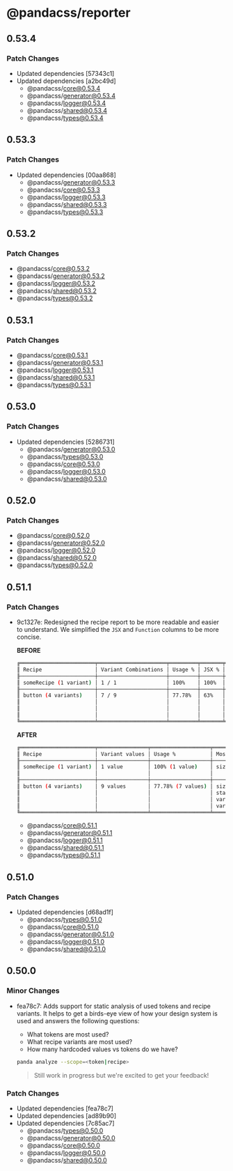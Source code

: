 # @pandacss/reporter

## 0.53.4

### Patch Changes

- Updated dependencies [57343c1]
- Updated dependencies [a2bc49d]
  - @pandacss/core@0.53.4
  - @pandacss/generator@0.53.4
  - @pandacss/logger@0.53.4
  - @pandacss/shared@0.53.4
  - @pandacss/types@0.53.4

## 0.53.3

### Patch Changes

- Updated dependencies [00aa868]
  - @pandacss/generator@0.53.3
  - @pandacss/core@0.53.3
  - @pandacss/logger@0.53.3
  - @pandacss/shared@0.53.3
  - @pandacss/types@0.53.3

## 0.53.2

### Patch Changes

- @pandacss/core@0.53.2
- @pandacss/generator@0.53.2
- @pandacss/logger@0.53.2
- @pandacss/shared@0.53.2
- @pandacss/types@0.53.2

## 0.53.1

### Patch Changes

- @pandacss/core@0.53.1
- @pandacss/generator@0.53.1
- @pandacss/logger@0.53.1
- @pandacss/shared@0.53.1
- @pandacss/types@0.53.1

## 0.53.0

### Patch Changes

- Updated dependencies [5286731]
  - @pandacss/generator@0.53.0
  - @pandacss/types@0.53.0
  - @pandacss/core@0.53.0
  - @pandacss/logger@0.53.0
  - @pandacss/shared@0.53.0

## 0.52.0

### Patch Changes

- @pandacss/core@0.52.0
- @pandacss/generator@0.52.0
- @pandacss/logger@0.52.0
- @pandacss/shared@0.52.0
- @pandacss/types@0.52.0

## 0.51.1

### Patch Changes

- 9c1327e: Redesigned the recipe report to be more readable and easier to understand. We simplified the `JSX` and
  `Function` columns to be more concise.

  **BEFORE**

  ```sh
  ╔════════════════════════╤══════════════════════╤═════════╤═══════╤════════════╤═══════════════════╤══════════╗
  ║ Recipe                 │ Variant Combinations │ Usage % │ JSX % │ Function % │ Most Used         │ Found in ║
  ╟────────────────────────┼──────────────────────┼─────────┼───────┼────────────┼───────────────────┼──────────╢
  ║ someRecipe (1 variant) │ 1 / 1                │ 100%    │ 100%  │ 0%         │ size.small        │ 1 file   ║
  ╟────────────────────────┼──────────────────────┼─────────┼───────┼────────────┼───────────────────┼──────────╢
  ║ button (4 variants)    │ 7 / 9                │ 77.78%  │ 63%   │ 38%        │ size.md, size.sm, │ 2 files  ║
  ║                        │                      │         │       │            │ state.focused,    │          ║
  ║                        │                      │         │       │            │ variant.danger,   │          ║
  ║                        │                      │         │       │            │ variant.primary   │          ║
  ╚════════════════════════╧══════════════════════╧═════════╧═══════╧════════════╧═══════════════════╧══════════╝
  ```

  **AFTER**

  ```sh
  ╔════════════════════════╤════════════════╤═══════════════════╤═══════════════════╤══════════╤═══════════╗
  ║ Recipe                 │ Variant values │ Usage %           │ Most used         │ Found in │ Used as   ║
  ╟────────────────────────┼────────────────┼───────────────────┼───────────────────┼──────────┼───────────╢
  ║ someRecipe (1 variant) │ 1 value        │ 100% (1 value)    │ size.small        │ 1 file   │ jsx: 100% ║
  ║                        │                │                   │                   │          │ fn: 0%    ║
  ╟────────────────────────┼────────────────┼───────────────────┼───────────────────┼──────────┼───────────╢
  ║ button (4 variants)    │ 9 values       │ 77.78% (7 values) │ size.md, size.sm, │ 2 files  │ jsx: 63%  ║
  ║                        │                │                   │ state.focused,    │          │ fn: 38%   ║
  ║                        │                │                   │ variant.danger,   │          │           ║
  ║                        │                │                   │ variant.primary   │          │           ║
  ╚════════════════════════╧════════════════╧═══════════════════╧═══════════════════╧══════════╧═══════════╝
  ```

  - @pandacss/core@0.51.1
  - @pandacss/generator@0.51.1
  - @pandacss/logger@0.51.1
  - @pandacss/shared@0.51.1
  - @pandacss/types@0.51.1

## 0.51.0

### Patch Changes

- Updated dependencies [d68ad1f]
  - @pandacss/types@0.51.0
  - @pandacss/core@0.51.0
  - @pandacss/generator@0.51.0
  - @pandacss/logger@0.51.0
  - @pandacss/shared@0.51.0

## 0.50.0

### Minor Changes

- fea78c7: Adds support for static analysis of used tokens and recipe variants. It helps to get a birds-eye view of how
  your design system is used and answers the following questions:

  - What tokens are most used?
  - What recipe variants are most used?
  - How many hardcoded values vs tokens do we have?

  ```sh
  panda analyze --scope=<token|recipe>
  ```

  > Still work in progress but we're excited to get your feedback!

### Patch Changes

- Updated dependencies [fea78c7]
- Updated dependencies [ad89b90]
- Updated dependencies [7c85ac7]
  - @pandacss/types@0.50.0
  - @pandacss/generator@0.50.0
  - @pandacss/core@0.50.0
  - @pandacss/logger@0.50.0
  - @pandacss/shared@0.50.0
